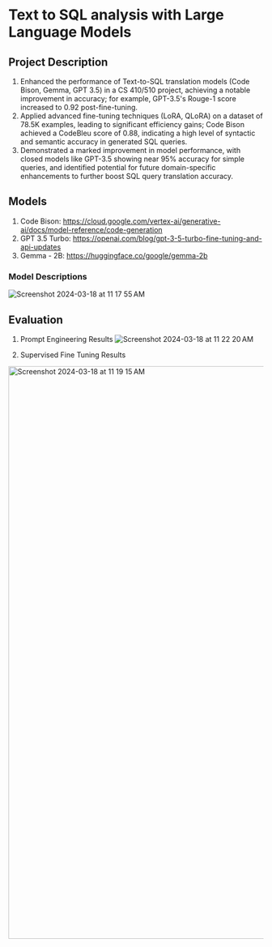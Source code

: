 # Text to SQL analysis with Large Language Models

## Project Description
1. Enhanced the performance of Text-to-SQL translation models (Code Bison, Gemma, GPT 3.5) in a CS 410/510 project, achieving a notable improvement in accuracy; for example, GPT-3.5's Rouge-1 score increased to 0.92 post-fine-tuning.
2. Applied advanced fine-tuning techniques (LoRA, QLoRA) on a dataset of 78.5K examples, leading to significant efficiency gains; Code Bison achieved a CodeBleu score of 0.88, indicating a high level of syntactic and semantic accuracy in generated SQL queries.
3. Demonstrated a marked improvement in model performance, with closed models like GPT-3.5 showing near 95% accuracy for simple queries, and identified potential for future domain-specific enhancements to further boost SQL query translation accuracy.

## Models
1. Code Bison: https://cloud.google.com/vertex-ai/generative-ai/docs/model-reference/code-generation
2. GPT 3.5 Turbo: https://openai.com/blog/gpt-3-5-turbo-fine-tuning-and-api-updates 
3. Gemma - 2B: https://huggingface.co/google/gemma-2b

### Model Descriptions
![Screenshot 2024-03-18 at 11 17 55 AM](https://github.com/shreyachoure/text-to-sql/assets/56231644/1cc1f288-1aea-4043-a3e2-47089218c9a5)

## Evaluation 
1. Prompt Engineering Results
![Screenshot 2024-03-18 at 11 22 20 AM](https://github.com/shreyachoure/text-to-sql/assets/56231644/b0438331-712b-4ff1-acce-db623231c5a7)

2. Supervised Fine Tuning Results
<img width="1131" alt="Screenshot 2024-03-18 at 11 19 15 AM" src="https://github.com/shreyachoure/text-to-sql/assets/56231644/466d46f5-9380-41ed-9b98-ec21dfadd316">



